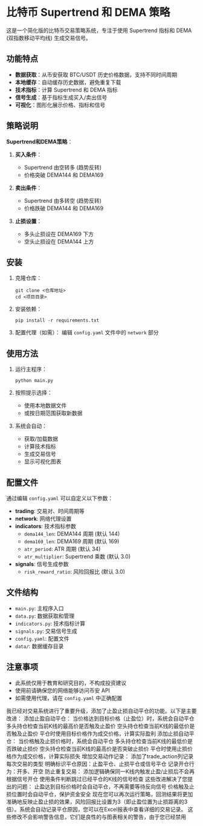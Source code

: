 # 比特币 Supertrend 和 DEMA 策略

这是一个简化版的比特币交易策略系统，专注于使用 Supertrend 指标和 DEMA (双指数移动平均线) 生成交易信号。

## 功能特点

- **数据获取**：从币安获取 BTC/USDT 历史价格数据，支持不同时间周期
- **本地缓存**：自动缓存历史数据，避免重复下载
- **技术指标**：计算 Supertrend 和 DEMA 指标
- **信号生成**：基于指标生成买入/卖出信号
- **可视化**：图形化展示价格、指标和信号

## 策略说明

**Supertrend和DEMA策略**：
1. **买入条件**：
   - Supertrend 由空转多 (趋势反转)
   - 价格突破 DEMA144 和 DEMA169
   
2. **卖出条件**：
   - Supertrend 由多转空 (趋势反转)
   - 价格跌破 DEMA144 和 DEMA169

3. **止损设置**：
   - 多头止损设在 DEMA169 下方
   - 空头止损设在 DEMA144 上方

## 安装

1. 克隆仓库：
   ```
   git clone <仓库地址>
   cd <项目目录>
   ```

2. 安装依赖：
   ```
   pip install -r requirements.txt
   ```

3. 配置代理（如需）：
   编辑 `config.yaml` 文件中的 `network` 部分

## 使用方法

1. 运行主程序：
   ```
   python main.py
   ```

2. 按照提示选择：
   - 使用本地数据文件
   - 或按日期范围获取新数据

3. 系统会自动：
   - 获取/加载数据
   - 计算技术指标
   - 生成交易信号
   - 显示可视化图表

## 配置文件

通过编辑 `config.yaml` 可以自定义以下参数：

- **trading**: 交易对、时间周期等
- **network**: 网络代理设置
- **indicators**: 技术指标参数
  - `dema144_len`: DEMA144 周期 (默认 144)
  - `dema169_len`: DEMA169 周期 (默认 169)
  - `atr_period`: ATR 周期 (默认 34)
  - `atr_multiplier`: Supertrend 乘数 (默认 3.0)
- **signals**: 信号生成参数
  - `risk_reward_ratio`: 风险回报比 (默认 3.0)

## 文件结构

- `main.py`: 主程序入口
- `data.py`: 数据获取和管理
- `indicators.py`: 技术指标计算
- `signals.py`: 交易信号生成
- `config.yaml`: 配置文件
- `data/`: 数据缓存目录

## 注意事项

- 此系统仅用于教育和研究目的，不构成投资建议
- 使用前请确保您的网络能够访问币安 API
- 如需使用代理，请在 `config.yaml` 中正确配置 



我已经对交易系统进行了重要升级，添加了止盈止损自动平仓的功能。以下是主要改进：
添加止盈自动平仓：
当价格达到目标价格（止盈位）时，系统会自动平仓
多头持仓检查当前K线的最高价是否触及止盈价
空头持仓检查当前K线的最低价是否触及止盈价
平仓时使用目标价格作为成交价格，计算实际盈利
添加止损自动平仓：
当价格触及止损价格时，系统会自动平仓
多头持仓检查当前K线的最低价是否跌破止损价
空头持仓检查当前K线的最高价是否突破止损价
平仓时使用止损价格作为成交价格，计算实际损失
增加交易动作记录：
添加了trade_action列记录每次交易的类型
明确标识平仓原因：止盈平仓、止损平仓或信号平仓
记录开仓行为：开多、开空
防止重复交易：
添加逻辑确保同一K线内触发止盈/止损后不会再根据信号开仓
使用条件判断跳过已经平仓的K线的信号检查
这些改进解决了您提出的问题：
止盈达到目标价格时会自动平仓，不再需要等待反向信号
价格触及止损位置时会自动平仓，保护资金安全
现在您可以再次运行策略，回测结果将更加准确地反映止盈止损的效果，风险回报比设置为3（即止盈位置为止损距离的3倍）。系统会自动记录平仓原因，您可以在Excel报表中查看详细的交易记录。
这些修改不会影响警告信息，它们是良性的与图表相关的警告，由于您已经禁用